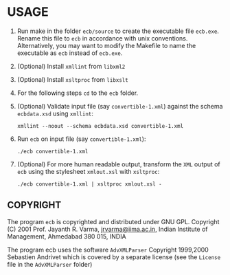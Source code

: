 USAGE
=====

1. Run make in the folder `ecb/source` to create the executable file `ecb.exe`. Rename this file to `ecb` in accordance with unix conventions. Alternatively, you may want to modify the Makefile to name the executable as `ecb` instead of `ecb.exe`. 

2. (Optional) Install `xmllint` from `libxml2`

3. (Optional) Install `xsltproc` from `libxslt`

4. For the following steps `cd` to the `ecb` folder.

5. (Optional) Validate input file (say `convertible-1.xml`) against the schema `ecbdata.xsd` using `xmllint`:

    `xmllint --noout --schema ecbdata.xsd convertible-1.xml`

6. Run `ecb` on input file (say `convertible-1.xml`):

    `./ecb convertible-1.xml`
    
7. (Optional) For more human readable output, transform the `XML` output of `ecb` using the stylesheet `xmlout.xsl` with `xsltproc`:

    `./ecb convertible-1.xml | xsltproc xmlout.xsl -`
    

COPYRIGHT
---------

The program `ecb` is copyrighted and distributed under GNU GPL. Copyright (C) 2001 Prof. Jayanth R. Varma, jrvarma@iima.ac.in, Indian Institute of Management, Ahmedabad 380 015, INDIA

The program ecb uses the software `AdvXMLParser` Copyright 1999,2000 Sebastien Andrivet which is covered by a separate license (see the `License` file in the `AdvXMLParser` folder)


